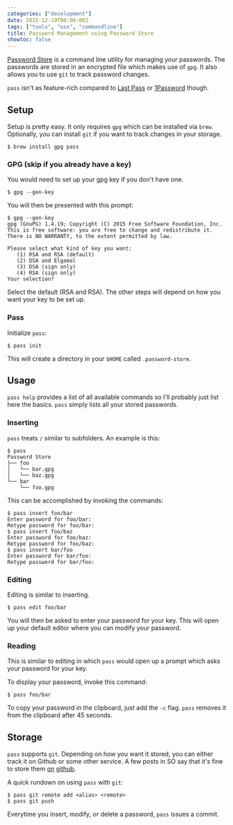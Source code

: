 ```yaml
---
categories: ["development"]
date: 2015-12-19T00:00:00Z
tags: ["tools", "osx", "commandline"]
title: Password Management using Password Store
showtoc: false
---
```


[Password Store][1] is a command line utility for managing your passwords. The passwords are stored in an encrypted file which makes use of `gpg`. It also allows you to use `git` to track password changes.

`pass` isn't as feature-rich compared to [Last Pass](https://lastpass.com/) or [1Password](https://agilebits.com/onepassword) though.

## Setup

Setup is pretty easy. It only requires `gpg` which can be installed via `brew`. Optionally, you can install `git` if you want to track changes in your storage.

```shell
$ brew install gpg pass
```

### GPG (skip if you already have a key)
You would need to set up your gpg key if you don't have one.

```shell
$ gpg --gen-key
```

You will then be presented with this prompt:

```shell
$ gpg --gen-key
gpg (GnuPG) 1.4.19; Copyright (C) 2015 Free Software Foundation, Inc.
This is free software: you are free to change and redistribute it.
There is NO WARRANTY, to the extent permitted by law.

Please select what kind of key you want:
   (1) RSA and RSA (default)
   (2) DSA and Elgamal
   (3) DSA (sign only)
   (4) RSA (sign only)
Your selection?
```

Select the default (RSA and RSA). The other steps will depend on how you want your key to be set up.

### Pass

Initialize `pass`:

```shell
$ pass init
```

This will create a directory in your `$HOME` called `.password-store`.

## Usage

`pass help` provides a list of all available commands so I'll probably just list here the basics. `pass` simply lists all your stored passwords.

### Inserting

`pass` treats `/` similar to subfolders. An example is this:

```shell
$ pass
Password Store
├── foo
│   └── bar.gpg
│   └── baz.gpg
└── bar
    └── foo.gpg
```

This can be accomplished by invoking the commands:

```shell
$ pass insert foo/bar
Enter password for foo/bar:
Retype password for foo/bar:
$ pass insert foo/baz
Enter password for foo/baz:
Retype password for foo/baz:
$ pass insert bar/foo
Enter password for bar/foo:
Retype password for bar/foo:
```

### Editing

Editing is similar to inserting.

```shell
$ pass edit foo/bar
```

You will then be asked to enter your password for your key. This will open up your default editor where you can modify your password.

### Reading

This is similar to editing in which `pass` would open up a prompt which asks your password for your key.

To display your password, invoke this command:

```shell
$ pass foo/bar
```

To copy your password in the clipboard, just add the `-c` flag. `pass` removes it from the clipboard after 45 seconds.

## Storage

`pass` supports `git`. Depending on how you want it stored, you can either track it on Github or some other service. A few posts in SO say that it's fine to store them [on][2] [github][3].

A quick rundown on using `pass` with `git`:

```shell
$ pass git remote add <alias> <remote>
$ pass git push
```

Everytime you insert, modify, or delete a password, `pass` issues a commit.

[1]: http://www.passwordstore.org/
[2]: http://superuser.com/questions/981297/is-it-safe-to-store-encrypted-passwords-on-github
[3]: http://stackoverflow.com/questions/8839141/is-it-considered-good-practice-to-store-passwords-in-a-private-github-repository
